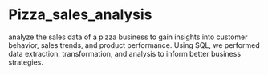 # Pizza_sales_analysis
analyze the sales data of a pizza business to gain insights into customer behavior, sales trends, and product performance. Using SQL, we performed data extraction, transformation, and analysis to inform better business strategies.

